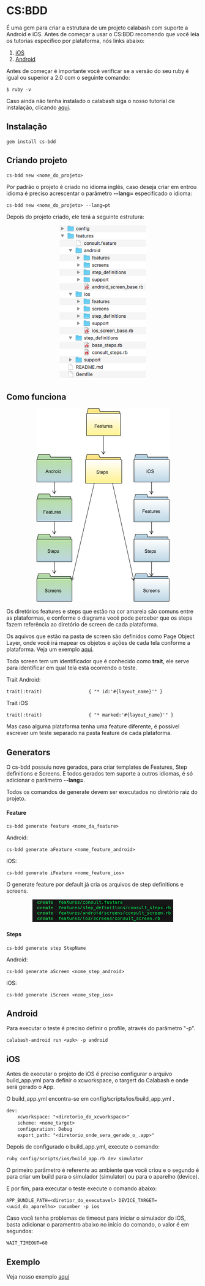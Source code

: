 CS:BDD
======

É uma gem para criar a estrutura de um projeto calabash com suporte a Android e iOS. Antes de começar a usar o CS:BDD recomendo que você leia os tutorias específico por plataforma, nós links abaixo:

1.	[iOS](ios.md)
2.	[Android](android.md)

Antes de começar é importante você verificar se a versão do seu ruby é igual ou superior a 2.0 com o seguinte comando:

	$ ruby -v

Caso ainda não tenha instalado o calabash siga o nosso tutorial de instalação, clicando [aqui](install.md).

Instalação
----------

```
gem install cs-bdd
```

Criando projeto
---------------

```
cs-bdd new <nome_do_projeto>
```

Por padrão o projeto é criado no idioma inglês, caso deseja criar em entrou idioma é preciso acrescentar o parâmetro **--lang=** especificado o idioma:

```
cs-bdd new <nome_do_projeto> --lang=pt
```

Depois do projeto criado, ele terá a seguinte estrutura:

<div style="text-align:center" markdown="1">
    <img src="../images/csbdd.png"/>
</div>

Como funciona
---------------

<div style="text-align:center" markdown="1">
    <img src="../images/csbdd_folders.png"/>
</div>

Os diretórios features e steps que estão na cor amarela são comuns entre as plataformas, e conforme o diagrama você pode perceber que os steps fazem referência ao diretório de screen de cada plataforma.

Os aquivos que estão na pasta de screen são definidos como Page Object Layer, onde você irá mapear os objetos e ações de cada tela conforme a plataforma. Veja um exemplo [aqui](https://github.com/CIT-SWAT/TestLab/blob/master/calabash/android-ios/features/android/screens/name_screen.rb).

Toda screen tem um identificador que é conhecido como **trait**, ele serve para identificar em qual tela está ocorrendo o teste.

Trait Android:

	trait(:trait)                 { "* id:'#{layout_name}'" }

Trait iOS

	trait(:trait)                 { "* marked:'#{layout_name}'" }


Mas caso alguma plataforma tenha uma feature diferente, é possível escrever um teste separado na pasta feature de cada plataforma.

Generators
----------

O cs-bdd possuiu nove gerados, para criar templates de Features, Step definitions e Screens. E todos gerados tem suporte a outros idiomas, é só adicionar o parâmetro **--lang=**.

Todos os comandos de generate devem ser executados no diretório raiz do projeto.

#### Feature

```
cs-bdd generate feature <nome_da_feature>
```

Android:

```
cs-bdd generate aFeature <nome_feature_android>
```

iOS:

```
cs-bdd generate iFeature <nome_feature_ios>
```

O generate feature por default já cria os arquivos de step definitions e screens.

<div style="text-align:center" markdown="1">
    <img src="../images/csbdd_create_feature.png"/>
</div>

#### Steps

```
cs-bdd generate step StepName
```

Android:

```
cs-bdd generate aScreen <nome_step_android>
```

iOS:

```
cs-bdd generate iScreen <nome_step_ios>
```

Android
-------

Para executar o teste é preciso definir o profile, através do parâmetro "-p".

```
calabash-android run <apk> -p android
```

iOS
---

Antes de executar o projeto de iOS é preciso configurar o arquivo build_app.yml para definir o xcworkspace, o targert do Calabash e onde será gerado o App.

O build_app.yml encontra-se em config/scripts/ios/build_app.yml .

```
dev:
    xcworkspace: "<diretorio_do_xcworkspace>"
    scheme: <nome_target>
    configuration: Debug
    export_path: "<diretorio_onde_sera_gerado_o_.app>"
```

Depois de configurado o build_app.yml, execute o comando:

```
ruby config/scripts/ios/build_app.rb dev simulator
```

O primeiro parâmetro é referente ao ambiente que você criou e o segundo é para criar um build para o simulador (simulator) ou para o aparelho (device).

E por fim, para executar o teste execute o comando abaixo:

```
APP_BUNDLE_PATH=<diretior_do_executavel> DEVICE_TARGET=<uuid_do_aparelho> cucumber -p ios
```

Caso você tenha problemas de timeout para iniciar o simulador do iOS, basta adicionar o paramentro abaixo no início do comando, o valor é em segundos:

	WAIT_TIMEOUT=60

Exemplo
----------

Veja nosso exemplo [aqui](../documentation/csbdd.md)